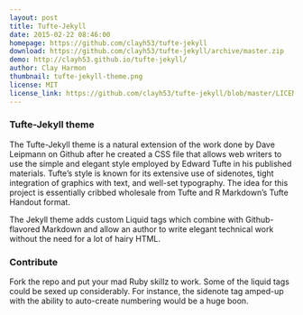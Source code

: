 ```yaml
---
layout: post
title: Tufte-Jekyll
date: 2015-02-22 08:46:00
homepage: https://github.com/clayh53/tufte-jekyll
download: https://github.com/clayh53/tufte-jekyll/archive/master.zip
demo: http://clayh53.github.io/tufte-jekyll/
author: Clay Harmon
thumbnail: tufte-jekyll-theme.png
license: MIT
license_link: https://github.com/clayh53/tufte-jekyll/blob/master/LICENSE
---
```

### Tufte-Jekyll theme

The Tufte-Jekyll theme is a natural extension of the work done by Dave Leipmann on Github after he created a CSS file that allows web writers to use the simple and elegant style employed by Edward Tufte in his published materials. Tufte’s style is known for its extensive use of sidenotes, tight integration of graphics with text, and well-set typography. The idea for this project is essentially cribbed wholesale from Tufte and R Markdown’s Tufte Handout format.

The Jekyll theme adds custom Liquid tags which combine with Github-flavored Markdown and allow an author to write elegant technical work without the need for a lot of hairy HTML.

### Contribute

Fork the repo and put your mad Ruby skillz to work. Some of the liquid tags could be sexed up considerably. For instance, the sidenote tag amped-up with the ability to auto-create numbering would be a huge boon. 
